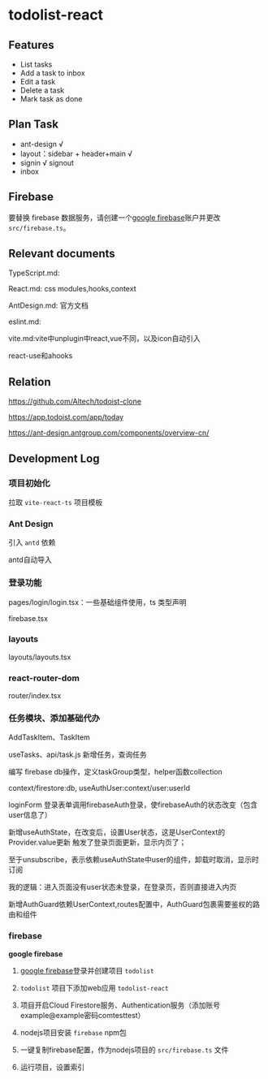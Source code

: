 # todolist-react

## Features

- List tasks
- Add a task to inbox
- Edit a task
- Delete a task
- Mark task as done

## Plan Task

- ant-design √
- layout：sidebar + header+main √
- signin √ signout
- inbox

## Firebase

要替换 firebase 数据服务，请创建一个[google firebase](https://console.firebase.google.com/)账户并更改 `src/firebase.ts`。

## Relevant documents

TypeScript.md:

React.md: css modules,hooks,context

AntDesign.md: 官方文档

eslint.md:

vite.md:vite中unplugin中react,vue不同，以及icon自动引入

react-use和ahooks

## Relation

https://github.com/Altech/todoist-clone

https://app.todoist.com/app/today

https://ant-design.antgroup.com/components/overview-cn/

## Development Log

### 项目初始化

拉取 `vite-react-ts` 项目模板

### Ant Design

引入 `antd` 依赖

antd自动导入

### 登录功能

pages/login/login.tsx：一些基础组件使用，ts 类型声明

firebase.tsx

### layouts

layouts/layouts.tsx

### react-router-dom

router/index.tsx

### 任务模块、添加基础代办

AddTaskItem、TaskItem

useTasks、api/task.js 新增任务，查询任务

编写 firebase db操作，定义taskGroup类型，helper函数collection

context/firestore:db, useAuthUser:context/user:userId

loginForm 登录表单调用firebaseAuth登录，使firebaseAuth的状态改变（包含user信息了）

新增useAuthState，在改变后，设置User状态，这是UserContext的Provider.value更新
触发了登录页面更新，显示内页了；

至于unsubscribe，表示依赖useAuthState中user的组件，卸载时取消，显示时订阅

我的逻辑：进入页面没有user状态未登录，在登录页，否则直接进入内页

新增AuthGuard依赖UserContext,routes配置中，AuthGuard包裹需要鉴权的路由和组件

### firebase

**google firebase**

1. [google firebase](https://console.firebase.google.com/)登录并创建项目 `todolist`

2. `todolist` 项目下添加web应用 `todolist-react`

3. 项目开启Cloud Firestore服务、Authentication服务（添加账号example@example密码comtesttest）

4. nodejs项目安装 `firebase` npm包

5. 一键复制firebase配置，作为nodejs项目的 `src/firebase.ts` 文件

6. 运行项目，设置索引
